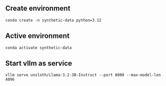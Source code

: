 ## Create environment
```
conda create -n synthetic-data python=3.12 
```

## Active environment
```
conda activate synthetic-data
```
## Start vllm as service
```
vllm serve unsloth/Llama-3.2-3B-Instruct --port 8000 --max-model-len 4096
```
